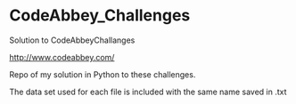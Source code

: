 # CodeAbbey_Challenges
Solution to CodeAbbeyChallanges

http://www.codeabbey.com/

Repo of my solution in Python to these challenges.

The data set used for each file is included with the same name saved in .txt


